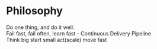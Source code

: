 # Philosophy
Do one thing, and do it well.  </br>
Fail fast, fail often, learn fast - Continuous Delivery Pipeline </br>
Think big start small act(scale) move fast </br>


